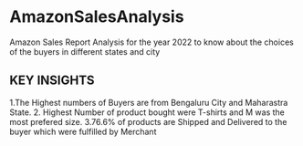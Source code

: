 # AmazonSalesAnalysis
Amazon Sales Report Analysis for the year 2022 to know about the choices of the buyers in different states and city

##  KEY INSIGHTS  
1.The Highest numbers of Buyers are from Bengaluru City and Maharastra State.
2. Highest Number of product bought  were T-shirts and M was the most prefered size.
3.76.6% of products are Shipped and Delivered to the buyer which were fulfilled by Merchant
